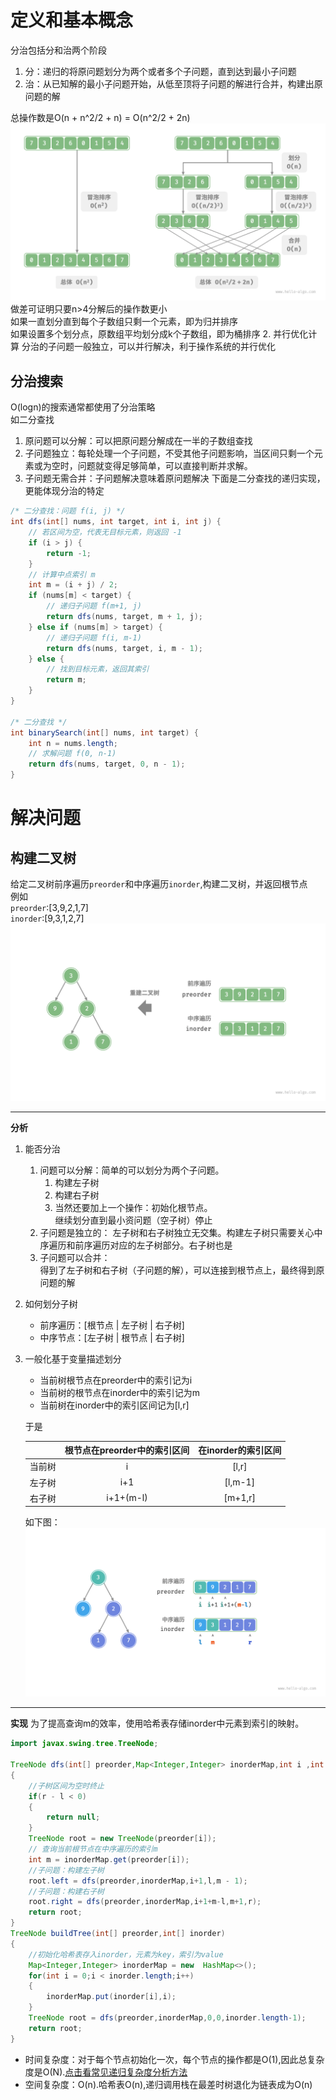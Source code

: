 # 定义和基本概念

分治包括分和治两个阶段
1. 分：递归的将原问题划分为两个或者多个子问题，直到达到最小子问题
2. 治：从已知解的最小子问题开始，从低至顶将子问题的解进行合并，构建出原问题的解

 总操作数是O(n + n^2/2 + n) = O(n^2/2 + 2n)  
![img_7.png](img_7.png)
做差可证明只要n>4分解后的操作数更小  
如果一直划分直到每个子数组只剩一个元素，即为归并排序  
如果设置多个划分点，原数组平均划分成k个子数组，即为桶排序
2. 并行优化计算
分治的子问题一般独立，可以并行解决，利于操作系统的并行优化  

## 分治搜索
O(logn)的搜索通常都使用了分治策略  
如二分查找  
1. 原问题可以分解：可以把原问题分解成在一半的子数组查找
2. 子问题独立：每轮处理一个子问题，不受其他子问题影响，当区间只剩一个元素或为空时，问题就变得足够简单，可以直接判断并求解。
3. 子问题无需合并：子问题解决意味着原问题解决
下面是二分查找的递归实现，更能体现分治的特定
```java
/* 二分查找：问题 f(i, j) */
int dfs(int[] nums, int target, int i, int j) {
    // 若区间为空，代表无目标元素，则返回 -1
    if (i > j) {
        return -1;
    }
    // 计算中点索引 m
    int m = (i + j) / 2;
    if (nums[m] < target) {
        // 递归子问题 f(m+1, j)
        return dfs(nums, target, m + 1, j);
    } else if (nums[m] > target) {
        // 递归子问题 f(i, m-1)
        return dfs(nums, target, i, m - 1);
    } else {
        // 找到目标元素，返回其索引
        return m;
    }
}

/* 二分查找 */
int binarySearch(int[] nums, int target) {
    int n = nums.length;
    // 求解问题 f(0, n-1)
    return dfs(nums, target, 0, n - 1);
}
```
# 解决问题
## 构建二叉树

给定二叉树前序遍历`preorder`和中序遍历`inorder`,构建二叉树，并返回根节点  
例如  
`preorder`:[3,9,2,1,7]  
`inorder`:[9,3,1,2,7]
![img_8.png](img_8.png)
***

**分析**
1. 能否分治
   1. 问题可以分解：简单的可以划分为两个子问题。
      1. 构建左子树
      2. 构建右子树
      3. 当然还要加上一个操作：初始化根节点。  
      继续划分直到最小资问题（空子树）停止
   2. 子问题是独立的： 
     左子树和右子树独立无交集。构建左子树只需要关心中序遍历和前序遍历对应的左子树部分。右子树也是  
   3. 子问题可以合并：  
     得到了左子树和右子树（子问题的解），可以连接到根节点上，最终得到原问题的解
2. 如何划分子树  
   * 前序遍历：[根节点 | 左子树 | 右子树]
   * 中序节点：[左子树 | 根节点 | 右子树]
3. 一般化基于变量描述划分
    * 当前树根节点在preorder中的索引记为i
    * 当前树的根节点在inorder中的索引记为m
    * 当前树在inorder中的索引区间记为[l,r]  
    
    于是  

    |     | 根节点在preorder中的索引区间 | 在inorder的索引区间 |
    |:---:|:------------------:|:-------------:|
    | 当前树 |         i          |     [l,r]     |
    | 左子树 |        i+1         |    [l,m-1]    |
    | 右子树 |     i+1+(m-l)      |    [m+1,r]    |
    如下图：  
    ![img_9.png](img_9.png)

***

**实现**
为了提高查询m的效率，使用哈希表存储inorder中元素到索引的映射。

```java
import javax.swing.tree.TreeNode;

TreeNode dfs(int[] preorder,Map<Integer,Integer> inorderMap,int i ,int l,int r)
{
    //子树区间为空时终止
    if(r - l < 0)
    {
        return null;
    }
    TreeNode root = new TreeNode(preorder[i]);
    // 查询当前根节点在中序遍历的索引m
    int m = inorderMap.get(preorder[i]);
    //子问题：构建左子树
    root.left = dfs(preorder,inorderMap,i+1,l,m - 1);
    //子问题：构建右子树
    root.right = dfs(preorder,inorderMap,i+1+m-l,m+1,r);
    return root;
}
TreeNode buildTree(int[] preorder,int[] inorder)
{
    //初始化哈希表存入inorder，元素为key，索引为value
    Map<Integer,Integer> inorderMap = new  HashMap<>();
    for(int i = 0;i < inorder.length;i++)
    {
        inorderMap.put(inorder[i],i);
    }
    TreeNode root = dfs(preorder,inorderMap,0,0,inorder.length-1);
    return root;
}
```
* 时间复杂度：对于每个节点初始化一次，每个节点的操作都是O(1),因此总复杂度是O(N).[点击看常见递归复杂度分析方法](%E9%80%92%E5%BD%92%E5%A4%8D%E6%9D%82%E5%BA%A6%E5%88%86%E6%9E%90.md)
* 空间复杂度：O(n).哈希表O(n),递归调用栈在最差时树退化为链表成为O(n)